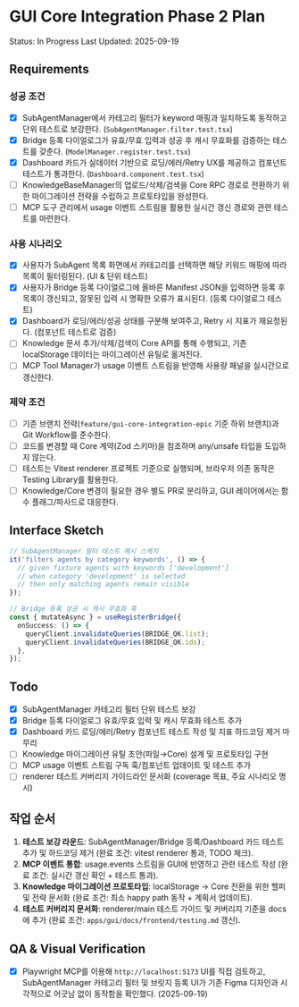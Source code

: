 # GUI Core Integration Phase 2 Plan

Status: In Progress
Last Updated: 2025-09-19

## Requirements

### 성공 조건

- [x] SubAgentManager에서 카테고리 필터가 keyword 매핑과 일치하도록 동작하고 단위 테스트로 보강한다. (`SubAgentManager.filter.test.tsx`)
- [x] Bridge 등록 다이얼로그가 유효/무효 입력과 성공 후 캐시 무효화를 검증하는 테스트를 갖춘다. (`ModelManager.register.test.tsx`)
- [x] Dashboard 카드가 실데이터 기반으로 로딩/에러/Retry UX를 제공하고 컴포넌트 테스트가 통과한다. (`Dashboard.component.test.tsx`)
- [ ] KnowledgeBaseManager의 업로드/삭제/검색을 Core RPC 경로로 전환하기 위한 마이그레이션 전략을 수립하고 프로토타입을 완성한다.
- [ ] MCP 도구 관리에서 usage 이벤트 스트림을 활용한 실시간 갱신 경로와 관련 테스트를 마련한다.

### 사용 시나리오

- [x] 사용자가 SubAgent 목록 화면에서 카테고리를 선택하면 해당 키워드 매핑에 따라 목록이 필터링된다. (UI & 단위 테스트)
- [x] 사용자가 Bridge 등록 다이얼로그에 올바른 Manifest JSON을 입력하면 등록 후 목록이 갱신되고, 잘못된 입력 시 명확한 오류가 표시된다. (등록 다이얼로그 테스트)
- [x] Dashboard가 로딩/에러/성공 상태를 구분해 보여주고, Retry 시 지표가 재요청된다. (컴포넌트 테스트로 검증)
- [ ] Knowledge 문서 추가/삭제/검색이 Core API를 통해 수행되고, 기존 localStorage 데이터는 마이그레이션 유틸로 옮겨진다.
- [ ] MCP Tool Manager가 usage 이벤트 스트림을 반영해 사용량 패널을 실시간으로 갱신한다.

### 제약 조건

- [ ] 기존 브랜치 전략(`feature/gui-core-integration-epic` 기준 하위 브랜치)과 Git Workflow를 준수한다.
- [ ] 코드를 변경할 때 Core 계약(Zod 스키마)을 참조하며 any/unsafe 타입을 도입하지 않는다.
- [ ] 테스트는 Vitest renderer 프로젝트 기준으로 실행되며, 브라우저 의존 동작은 Testing Library를 활용한다.
- [ ] Knowledge/Core 변경이 필요한 경우 별도 PR로 분리하고, GUI 레이어에서는 함수 플래그/파사드로 대응한다.

## Interface Sketch

```ts
// SubAgentManager 필터 테스트 예시 스케치
it('filters agents by category keywords', () => {
  // given fixture agents with keywords ['development']
  // when category 'development' is selected
  // then only matching agents remain visible
});

// Bridge 등록 성공 시 캐시 무효화 훅
const { mutateAsync } = useRegisterBridge({
  onSuccess: () => {
    queryClient.invalidateQueries(BRIDGE_QK.list);
    queryClient.invalidateQueries(BRIDGE_QK.ids);
  },
});
```

## Todo

- [x] SubAgentManager 카테고리 필터 단위 테스트 보강
- [x] Bridge 등록 다이얼로그 유효/무효 입력 및 캐시 무효화 테스트 추가
- [x] Dashboard 카드 로딩/에러/Retry 컴포넌트 테스트 작성 및 지표 하드코딩 제거 마무리
- [ ] Knowledge 마이그레이션 유틸 초안(파일→Core) 설계 및 프로토타입 구현
- [ ] MCP usage 이벤트 스트림 구독 훅/컴포넌트 업데이트 및 테스트 추가
- [ ] renderer 테스트 커버리지 가이드라인 문서화 (coverage 목표, 주요 시나리오 명시)

## 작업 순서

1. **테스트 보강 라운드**: SubAgentManager/Bridge 등록/Dashboard 카드 테스트 추가 및 하드코딩 제거 (완료 조건: vitest renderer 통과, TODO 체크).
2. **MCP 이벤트 통합**: usage.events 스트림을 GUI에 반영하고 관련 테스트 작성 (완료 조건: 실시간 갱신 확인 + 테스트 통과).
3. **Knowledge 마이그레이션 프로토타입**: localStorage → Core 전환을 위한 헬퍼 및 전략 문서화 (완료 조건: 최소 happy path 동작 + 계획서 업데이트).
4. **테스트 커버리지 문서화**: renderer/main 테스트 가이드 및 커버리지 기준을 docs에 추가 (완료 조건: `apps/gui/docs/frontend/testing.md` 갱신).

## QA & Visual Verification

- [x] Playwright MCP를 이용해 `http://localhost:5173` UI를 직접 검토하고, SubAgentManager 카테고리 필터 및 브릿지 등록 UI가 기존 Figma 디자인과 시각적으로 어긋남 없이 동작함을 확인했다. (2025-09-19)

